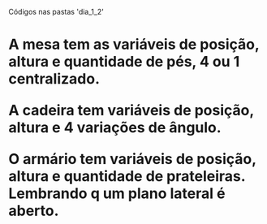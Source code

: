 Códigos nas pastas 'dia_1_2'


<h1> A mesa tem as variáveis de posição, altura e quantidade de pés, 4 ou 1 centralizado.

A cadeira tem variáveis de posição, altura e 4 variações de ângulo.

O armário tem variáveis de posição, altura e quantidade de prateleiras. Lembrando q um plano lateral é aberto.

</h1>
